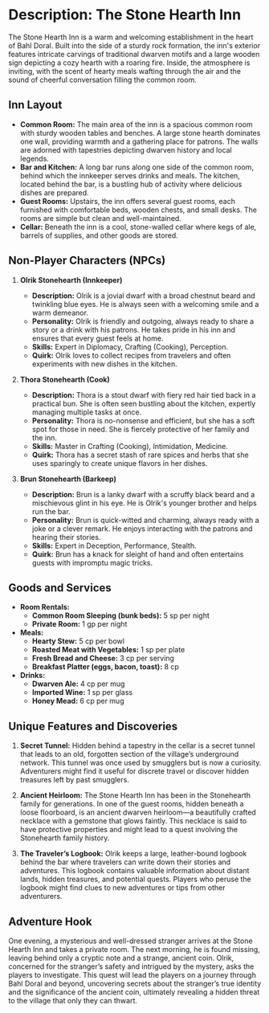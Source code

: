 # Description: The Stone Hearth Inn

The Stone Hearth Inn is a warm and welcoming establishment in the heart of Bahl Doral. Built into the side of a sturdy rock formation, the inn's exterior features intricate carvings of traditional dwarven motifs and a large wooden sign depicting a cozy hearth with a roaring fire. Inside, the atmosphere is inviting, with the scent of hearty meals wafting through the air and the sound of cheerful conversation filling the common room.

## Inn Layout

- **Common Room:** The main area of the inn is a spacious common room with sturdy wooden tables and benches. A large stone hearth dominates one wall, providing warmth and a gathering place for patrons. The walls are adorned with tapestries depicting dwarven history and local legends.
- **Bar and Kitchen:** A long bar runs along one side of the common room, behind which the innkeeper serves drinks and meals. The kitchen, located behind the bar, is a bustling hub of activity where delicious dishes are prepared.
- **Guest Rooms:** Upstairs, the inn offers several guest rooms, each furnished with comfortable beds, wooden chests, and small desks. The rooms are simple but clean and well-maintained.
- **Cellar:** Beneath the inn is a cool, stone-walled cellar where kegs of ale, barrels of supplies, and other goods are stored.

## Non-Player Characters (NPCs)

1. **Olrik Stonehearth (Innkeeper)**
   - **Description:** Olrik is a jovial dwarf with a broad chestnut beard and twinkling blue eyes. He is always seen with a welcoming smile and a warm demeanor.
   - **Personality:** Olrik is friendly and outgoing, always ready to share a story or a drink with his patrons. He takes pride in his inn and ensures that every guest feels at home.
   - **Skills:** Expert in Diplomacy, Crafting (Cooking), Perception.
   - **Quirk:** Olrik loves to collect recipes from travelers and often experiments with new dishes in the kitchen.

2. **Thora Stonehearth (Cook)**
   - **Description:** Thora is a stout dwarf with fiery red hair tied back in a practical bun. She is often seen bustling about the kitchen, expertly managing multiple tasks at once.
   - **Personality:** Thora is no-nonsense and efficient, but she has a soft spot for those in need. She is fiercely protective of her family and the inn.
   - **Skills:** Master in Crafting (Cooking), Intimidation, Medicine.
   - **Quirk:** Thora has a secret stash of rare spices and herbs that she uses sparingly to create unique flavors in her dishes.

3. **Brun Stonehearth (Barkeep)**
   - **Description:** Brun is a lanky dwarf with a scruffy black beard and a mischievous glint in his eye. He is Olrik's younger brother and helps run the bar.
   - **Personality:** Brun is quick-witted and charming, always ready with a joke or a clever remark. He enjoys interacting with the patrons and hearing their stories.
   - **Skills:** Expert in Deception, Performance, Stealth.
   - **Quirk:** Brun has a knack for sleight of hand and often entertains guests with impromptu magic tricks.

## Goods and Services

- **Room Rentals:**
  - **Common Room Sleeping (bunk beds):** 5 sp per night
  - **Private Room:** 1 gp per night
- **Meals:**
  - **Hearty Stew:** 5 cp per bowl
  - **Roasted Meat with Vegetables:** 1 sp per plate
  - **Fresh Bread and Cheese:** 3 cp per serving
  - **Breakfast Platter (eggs, bacon, toast):** 8 cp
- **Drinks:**
  - **Dwarven Ale:** 4 cp per mug
  - **Imported Wine:** 1 sp per glass
  - **Honey Mead:** 6 cp per mug

## Unique Features and Discoveries

1. **Secret Tunnel:** Hidden behind a tapestry in the cellar is a secret tunnel that leads to an old, forgotten section of the village’s underground network. This tunnel was once used by smugglers but is now a curiosity. Adventurers might find it useful for discrete travel or discover hidden treasures left by past smugglers.

2. **Ancient Heirloom:** The Stone Hearth Inn has been in the Stonehearth family for generations. In one of the guest rooms, hidden beneath a loose floorboard, is an ancient dwarven heirloom—a beautifully crafted necklace with a gemstone that glows faintly. This necklace is said to have protective properties and might lead to a quest involving the Stonehearth family history.

3. **The Traveler’s Logbook:** Olrik keeps a large, leather-bound logbook behind the bar where travelers can write down their stories and adventures. This logbook contains valuable information about distant lands, hidden treasures, and potential quests. Players who peruse the logbook might find clues to new adventures or tips from other adventurers.

## Adventure Hook

One evening, a mysterious and well-dressed stranger arrives at the Stone Hearth Inn and takes a private room. The next morning, he is found missing, leaving behind only a cryptic note and a strange, ancient coin. Olrik, concerned for the stranger’s safety and intrigued by the mystery, asks the players to investigate. This quest will lead the players on a journey through Bahl Doral and beyond, uncovering secrets about the stranger’s true identity and the significance of the ancient coin, ultimately revealing a hidden threat to the village that only they can thwart.